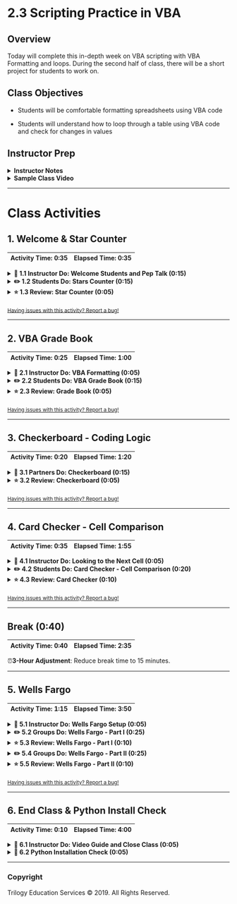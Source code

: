 # 2.3 Scripting Practice in VBA

## Overview

Today will complete this in-depth week on VBA scripting with VBA Formatting and loops. During the second half of class, there will be a short project for students to work on.

## Class Objectives

* Students will be comfortable formatting spreadsheets using VBA code

* Students will understand how to loop through a table using VBA code and check for changes in values

## Instructor Prep

<details>
  <summary><strong>Instructor Notes</strong></summary>

* You may find that this lesson falls on a weekday due to a holiday shifting the course schedule. In this case, we have provided notes within the LP that will allow you to **easily adjust the length of the lesson to fit into a weekday class**.

  * Be on the lookout for a **3-Hour Adjustment** note at the top of activities in this Lesson Plan. If this class is being taught on a weekday, please utilize the directions found in the note. Keep in mind that breaks will be reduced from 40 minutes to the typical 15 minutes for a weekday class as well.

  * Shortening these activities could potentially limit the students' ability to finish them, so please remind them to utilize office hours to clear up any questions they may have.

* In preparation for 3.1, TAs should use today to confirm each student's Python environment. The installation for Python will generally lead to a few issues, especially for Windows users. To help minimize this, students will be given the installation guide at the beginning of class. Ask that they confirm their install with a TA during the break or office hours today. A standard issue will be the lack of PATH variable set for Anaconda.

* Students will spend much of today's class working in groups on a small-scale project that goes over everything that they have learned thus far. While this activity may be challenging, it will be a good indicator of how well the students will be able to handle this week's homework.

* Coding can be stressful and many of your students may be feeling the pressure of learning so much in such a short amount of time. Keep them confident and motivated. Make jokes and try to keep them smiling. One of the critical facets of programming is perseverance. Any code will function eventually so long as you keep at it.

* This lesson marks the first time we will be offering students a significant portion of the class to complete a small-scale project. As such, make sure to set concrete stopping points where you bring everyone in the class back together to go over individual parts of the code. This ensures no student or group is left behind even if they are struggling.

* Please reference our [Student FAQ](../../../05-Instructor-Resources/README.md#unit-02-vba-scripting) for answers to questions frequently asked by students of this program. If you have any recommendations for additional questions, feel free to log an issue or a pull request with your desired additions.

* When the lesson plan calls for files to be sent to students there are a few ways to do so. For the first couple of weeks it may be easiest to use Slack, but as the files and directories get more complex you may look to try alternate methods such as pushing and pulling from GitHub/GitLab and sending out the link, using a file storage like google drive, or zipping up files and continuing to Slack out. Please use whatever method you find most comfortable for sending files out to students.

* Lastly, as a reminder these slideshows are for instructor use only - when distributing slides to students, please first export the slides to a PDF file. You may then send out the PDF file.

</details>

<details>
  <summary><strong>Sample Class Video</strong></summary>

* To view an example class lecture visit (Note video may not reflect latest lesson plan): [2.3 Class Video](https://codingbootcamp.hosted.panopto.com/Panopto/Pages/Viewer.aspx?id=6184ef19-c414-40b1-b882-aa6d00eb0713)

</details>

- - -

# Class Activities

## 1. Welcome & Star Counter

| Activity Time:       0:35 |  Elapsed Time:      0:35  |
|---------------------------|---------------------------|

<details>
  <summary><strong>📣 1.1 Instructor Do: Welcome Students and Pep Talk (0:15)</strong></summary>

* Welcome your class to their final day of VBA.

* Before you begin class send out [Conda_Installation.md](../../../00-Prework/Conda_Installation.md) to make sure their Python environment is installed before the start of next class.

  * To verify if the installation of the Python environments, students can type into their terminal or git-bash:

  ```sh
  conda list | grep jupyter
  # Or to search a specific environment by name,
  # first list all defined virtual environments:
  conda env list
  # Then use the name of an environment as the argument to the -n parameter:
  conda list -n PythonData | grep jupyter
  ```

  * Ask students to find a TA before they leave for the day and verify that their Python environment is ready for the next class.

  * Ask students to seek out a TA during the break or office hours if they have any installation issues.

  * Ensure that there will be time to work through this during the break, so they shouldn't worry about it during the VBA activities.

* Your students have likely noticed how this unit has been far more challenging than the previous one. They may even be feeling a little stressed out or frustrated. Let them know that everything is going to be okay. For many of them, this week marks their first foray into programming and no one expects perfection on the first go. Reassure them that, so long as they put in the hours of practice and never give up hope, they will come out of this week with a strong understanding of basic programming.

* Open the [slideshow](https://drive.google.com/open?id=1SU0xDLa1Cr790iIP_nZI42ypMjF2d1N7IgK-vu8lzI8) and go through the slides. Along the way explaining:

  * _Slides 3-4_ programming takes time to learn and trying to learn everything at the last minute is tough. Be sure that they are studying correctly and if something takes too long ask for help.

  * _Slides 9-14_ have students try to explain to you what a for loop does. Use the following slides to give a visualization of how a for loop works.

  * _Slides 16-23_ do the same for a nested for loop.

  * Finally, end with any open questions.

</details>

<details>
  <summary><strong>✏️ 1.2 Students Do: Stars Counter (0:15)</strong></summary>

* Start today's class off with a short warm-up and review of what we covered during our last two meetings.

* We'll be sending out to students an Excel spreadsheet containing 50 rows of "review data" for Spanish and French online language programs. Using their knowledge of VBA, it is up to them to determine the total number of stars each user gave their respective programs and then find the total number of stars both programs received.

![StarCounter Gif](Images/StarCounter.gif)

* **Files**

  * [StarCounter_Unsolved/star_counter.xlsm](Activities/01-Stu_StarsCounter/Unsolved/star_counter.xlsm)

* **Instructions**

  * Create a VBA Script that tallies the number of "Full Stars" per row and enters them into the Total column. Starter Code is provided, but feel free to start from scratch if you want an extra challenge :-)

* **Bonus**

  * Instead of hard-coding the last number of the loop, use VBA to determine the last row automatically (i.e. do not use for i = 2 to 51)

  * Create two charts:

    * One to see if there is a relationship between Program Type and Rating (Bar Chart)

    * The other to see if there is a relationship between Date and Rating (Line Graph)

* **Hints**

  * You will need to use a nested for loop.

  * You will need to create a variable to hold the number of stars and continually reset this variable at the start of each row.

</details>

<details>
  <summary><strong>⭐ 1.3 Review: Star Counter (0:05)</strong></summary>

* Open up [01-Stu_StarsCounter/StarCounter_Solved_WithVBA](Activities/01-Stu_StarsCounter/Solved/star_counter_with_VBA.xlsm) and run through the code with your class, fielding whatever questions they may have.

* In your discussion of the basic solution make sure to point out the following:

  * The code loops through rows 2 to 51 in our first loop

  * It then loops through columns 4 to 8 for that row within the second loop

  * Every time we find a "Full-Star" value within a column, we add one to our `StarCounter`

  * The value of `StarCounter` is placed within a new cell after the conclusion of the second loop and then we move onto the next value in the first loop

  ![Star Counter Basic](Images/StarCounter_Basic.png)

  * To count all of the stars on the page, all that needs to be added is another variable, add to it just like `StarCounter`, and then not reset it on each new row.

</details>

<sub>[Having issues with this activity? Report a bug!](https://bit.ly/344O5rd)</sub>

- - -

## 2. VBA Grade Book

| Activity Time:       0:25 |  Elapsed Time:      1:00  |
|---------------------------|---------------------------|

<details>
  <summary><strong>📣 2.1 Instructor Do: VBA Formatting (0:05)</strong></summary>

* Not only can we use VBA to change the values within cells, but we can also code in formatting fairly easily using a variety of functions.

  ![Without Formatting](Images/WithoutFormatting-VBA.png)

* Open up [02-Ins_Formatter/formatter.xlsm](Activities/02-Ins_Formatter/Solved/formatter.xlsm) within Excel and explain to your students how we will be using VBA to fill each of these cells with their respective colors.

  * Within the VBA editor, write the following code...

  ![Paint the Cells Red Code](Images/RedFormatColor.png)

* Check with to see if your students can guess what this code will do when run.

  ![Paint the Cells Red](Images/PaintTheCellsRed.gif)

  * The text in cell A1 will be colored red

  * The interiors of cells A2 to A5 will be filled with red as well

  * Your students may be wondering where we got the value "3" from and how it corresponds to the color red... And the answer is that Excel has split its palette up into 56 colors and given each of them a corresponding numeric value. Your students can find a handy-dandy chart for these values by following [this link](http://dmcritchie.mvps.org/excel/colors.htm).

* Now that your students have a guide to the colors, have them help you create the code that will color columns B, C, and D.

  ![Paint the Cell Rainbow](Images/PaintTheCellRainbow.gif)

  * Point out how the code is mostly the same as painting the cells red with the only values changing being the cells referenced and the color value.

* Check with your students to see if they have any questions regarding VBA formatting before moving onto the next activity.

</details>

<details>
  <summary><strong>✏️ 2.2 Students Do: VBA Grade Book (0:15)</strong></summary>

* Now your students are going to create an Excel application that checks a fictional student's grade and performs some actions based upon it.

  ![Grade Book](Images/GradeBook.gif)

* Once you have shown your students an example of how this application will function, send out the starter file and instructions.

* **Files**

  * [GradeBook_Unsolved/grader.xlsm](Activities/03-Stu_Gradebook-Conditionals/Unsolved/grader.xlsm)

* **Instructions**

  * Using `grader.xlsm` as a starting point, create a grade calculator using **conditionals**. This calculator will convert a student's numeric grade into a letter grade, and style the resulting cell accordingly.

  * Once complete your script should perform the following:

    * If the score is 90 or over, the student will receive an "A" in the letter grade cell, and the Pass/Warning/Fail cell will be filled green with the text "Pass."

    * If the score is between 80 and 89, the student will receive a "B" in the letter grade cell, and the Pass/Warning/Fail cell will be filled green with the text "Pass." **Note** that the number range is inclusive, so a score of up to 89.9 will remain a "B" grade and is not rounded up.

    * If the score is between 70 and 79 (inclusive), the student will receive a "C" in the letter grade cell, and the Pass/Warning/Fail cell will be filled yellow with the text "Warning."

    * Finally, if the score is 70 or below, the student will receive an "F" in the letter grade cell, and the Pass/Warning/Fail cell will be filled red with the text "Fail."

* **Bonus**

  * Create a second button that resets the grades to the original state and then establishes the previous grade in a row labeled "Last Grade."

</details>

<details>
  <summary><strong>⭐ 2.3 Review: Grade Book (0:05)</strong></summary>

* Open up [03-Stu_Gradebook-Conditionals/graderSolved.xlsm](Activities/03-Stu_Gradebook-Conditionals/Solved/grader.xlsm) and run through the code with your class, fielding whatever questions they may have.

* In your discussion of the solution make sure to point out the following:

  * Point out how you are modifying the formatting/value of cells B2/C2 based upon the value stored within A2. When the value of A2 changes, so too does the formatting/value of cells B2/C2.

  * Due to the number of possible inputs, our code includes plenty of conditionals to account for every new letter grade.

  * For the bonus, the code only needs to collect the previous values of A2, B2, and C2 before moving them into three new cells, then clear the information held in row 2.

![GradeBook_FirstCodeBlock](Images/GradeBook_FirstCodeBlock.png)

</details>

<sub>[Having issues with this activity? Report a bug!](https://bit.ly/3dIPxEl)</sub>

- - -

## 3. Checkerboard - Coding Logic

| Activity Time:       0:20 |  Elapsed Time:      1:20  |
|---------------------------|---------------------------|

<details>
  <summary><strong>👥 3.1 Partners Do: Checkerboard (0:15)</summary></strong>

* While this next activity does involve VBA formatting, the core goal is to help teach students coding logic.

* Students must create an 8x8 checkerboard pattern using nothing but VBA scripts. This means creating a script which formats cells based upon whether they are determined to be even or odd. Open [04-Stu_Checkerboard-CodingLogic/checkerboard_solved.xlsm](Activities/04-Stu_Checkerboard-CodingLogic/Solved/checkerboard.xlsm) and demo what the solution should look like.

  ![CheckerBoard](Images/CheckerBoard.gif)

* **Instructions**

  * Using VBA scripts, create an 8x8 grid with alternating red and black squares.

* **Hints**

  * You will need to use nested for loops, conditionals, mods, and formatting to create the board.

  * This is a tricky problem! Try to pseudocode a plan first.

    * Unlike previous activities, this activity can be solved in a multitude of different ways. While some methods may be more efficient than others, simply finding a solution to the problem is a great start!

</details>

<details>
  <summary><strong>⭐ 3.2 Review: Checkerboard (0:05)</strong></summary>

* Open up the [04-Stu_Checkerboard-CodingLogic/checkerboard_solved.xlsm](Activities/04-Stu_Checkerboard-CodingLogic/Solved/checkerboard.xlsm) of the previous activity and run through the code with your class, fielding whatever questions they may have.

* While discussing this activity's solution, make sure to cover the following:

  * This solution is not the "correct" or even the "optimal" means by which we can solve this problem. Check in with students regularly to see how they solved it differently.

  * This solution uses two for loops, a variable, and an if/else conditional.

  * With each iteration of our loops, the variable goes up by one.

  * If the variable is even, the cell is formatted to be black. Otherwise, it is formatted to be red.

```vb
Sub CheckerBoard()

  ' Setup a counter to track cell number
  Dim cellnumber as Integer
  Dim i, j As Integer
  cellnumber = 1

  ' Loop through each row of the board
  For i = 1 to 8

    ' Loop through each column of the board
    For j = 1 to 8

      ' If we are on a cell that is divisible by 2 then color it black
      If (cellnumber Mod 2 = 0) then

        Cells(i, j).Interior.ColorIndex = 1

      ' Otherwise color it red
      Else

        Cells(i, j).Interior.ColorIndex = 3

      End if

      ' Add one to our cell number each time
      cellnumber = cellnumber + 1

    Next j

    ' Whenever we start on a new row, we also add one to the cell number (to create the alternation)
    cellnumber = cellnumber + 1

  Next i

End Sub
```

</details>

<sub>[Having issues with this activity? Report a bug!](https://bit.ly/2R5wWZv)</sub>

- - -

## 4. Card Checker - Cell Comparison

| Activity Time:       0:35 |  Elapsed Time:      1:55  |
|---------------------------|---------------------------|

<details>
  <summary><strong>📣 4.1 Instructor Do: Looking to the Next Cell (0:05)</strong></summary>

* When looping through rows and/or columns, it sometimes becomes necessary to check for changes and then run some alternative code based upon those changes.

  * A good example of this would be when you want to count how many rows contain a specific value and compare it to another series of rows containing a separate value.

* Open up [05-Ins_NextCells/NextCells.xlsx](Activities/05-Ins_NextCells/Solved/next_cells.xlsx) and copy the code from [05-Ins_NextCells/NextCells.vbs](Activities/05-Ins_NextCells/Solved/next_cells.vbs) into the VBA editor.

![CheckingCells](Images/CheckingCells.png)

* Run through the code with your students.

  * Make sure to point out how we are looping through the rows in the first column and printing a message to the screen whenever the value changes from one row to the next.

  * Feel free to change the column variable to 2 and then 3 to show students how this code is checking for changes in relation to the previous value. (Texas v New York, New York v Nebraska, Nebraska v Texas)

* Answer whatever questions your students may have before moving onto the next activity.

</details>

<details>
  <summary><strong>✏️ 4.2 Students Do: Card Checker - Cell Comparison (0:20)</strong></summary>

* The primary purpose of this activity is to solidify the necessity of checking for changes in cell values and performing calculations whenever those changes occur.

* In this next activity, students will be using a VBA script to create a summary table based upon a series of values stored within an Excel spreadsheet.

![CreditCardChecker](Images/CreditCardChecker.gif)

* Once you have shown your class what they will be working to accomplish, send out the instructions and data for this activity.

* **Files**

  * [06-Stu_CreditCardChecker-CellComparison/credit_charges.xlsm](Activities/06-Stu_CreditCardChecker-CellComparison/Unsolved/credit_charges.xlsm)

* **Instructions**

  * Create a VBA script that will process the credit card purchases, identifying each of the unique brands listed.

  * For the _Basic_ assignment, create a single pop-up message for each of the Credit Card brands listed by looping through the list.

  * For the _Advanced_ assignment, tally the total credit card purchases for each Credit Card brand and add it to the summary table.

</details>

<details>
  <summary><strong>⭐ 4.3 Review: Card Checker (0:10)</strong></summary>

* Open up [06-Stu_CreditCardChecker-CellComparison/credit_charges.xlsm](Activities/06-Stu_CreditCardChecker-CellComparison/Solved/credit_charges.xlsm) and run through the code with your class, fielding whatever questions they may have.

* Key points to cover in your review of this activity:

  * The code loops through all of the rows containing credit card purchases.

  * The code then checks for times where the contents of a cell in column A do not match the contents of the cell in the next row down.

  * Whenever the contents of the two cells do not match, we print the contents of the first cell to the screen before continuing on.

![Card Checker - Basic](Images/CardChecker_BasicCode.png)

* Key points to cover from the advanced solution:

  * The code is very similar to the basic solution. The main difference is that it is now adding to the `Brand_Total` variable whenever a different value in column A is not found.

  * Whenever a change is found, the application will the values of the final row to the total before placing the `Brand_Name` and `Brand_Total` into a summary table.

  * There is also a variable called `Summary_Table_Row` which keeps track of what row we should print the next line of data into so that there is no overwriting.

![Card Checker - Advanced](Images/CardChecker_AdvancedCode.png)

</details>

<sub>[Having issues with this activity? Report a bug!](https://bit.ly/2JuUliC)</sub>

- - -

## Break (0:40)

| Activity Time:       0:40 |  Elapsed Time:      2:35  |
|---------------------------|---------------------------|

⏰**3-Hour Adjustment**: Reduce break time to 15 minutes.

- - -

## 5. Wells Fargo

| Activity Time:       1:15 |  Elapsed Time:      3:50  |
|---------------------------|---------------------------|

<details>
  <summary><strong>📣 5.1 Instructor Do: Wells Fargo Setup (0:05)</strong></summary>

* For the rest of class, students will get into small groups to create a VBA script that takes an unmodified Excel workbook with several sheets of Wells Fargo data, formats each sheet so that they are more readable, and then combine all of the data into a single table.

* Students should place one member of their group in charge of writing the code out so that they all work on the same workbook. This also ensures they are all moving at the same pace and work together on the assignment.

* Let students know that this activity will be split into individual parts and that the class will be coming back together to review once each part has been completed.

</details>

<details>
  <summary><strong>✏️ 5.2 Groups Do: Wells Fargo - Part I (0:25)</strong></summary>

* ⏰**3-Hour Adjustment**: Skip this **Groups Do** activity and continue on to the review activity.

* Open up the unsolved version of the data to show the class how it looks.

  * This data is pretty raw and is not entirely easy to read. As such, students will start out by creating a VBA script that loops through each worksheet in our workbook and formats them to be far more readable.

![Wells Fargo Part I](Images/WellsFargoPart1.gif)

* It is recommended that students create code that formats a single sheet first and then, once this has been accomplished successfully, modifying the code to loop through and modify each worksheet within the workbook.

* Once you have answered whatever questions your students may have, send out the following...

* **Files**

  * [Activities/07-Stu_WellsFargo_Pt1/combined_wells_fargo.xlsm](Activities/07-Stu_WellsFargo_Pt1/Unsolved/combined_wells_fargo.xlsm)

* **Instructions**

  1. Extract words before the phrase "\_Wells_Fargo" to figure out which State.

  2. Add the State to the first column of each spreadsheet.

  3. Convert the headers of each row to simply say the year.

  4. Convert the numbers to currency values for all cells

* **Hints**

  * To solve this, we will make use of a [For Each loop](https://docs.microsoft.com/en-us/dotnet/visual-basic/language-reference/statements/for-each-next-statement): in Excel, we can use this to loop over each worksheet in the workbook, no matter how many there are.  The syntax to loop over all worksheets is this:

  ```
    For Each ws In Worksheets
      ' do stuff with the worksheet (ws) '
    Next ws

  ```

  * First work on getting the correct formatting on one sheet before moving onto creating a loop that formats each sheet within your workbook.

  * If you are looking for a useful resource for finding the code to loop through all worksheets in a workbook, check out this link [here](https://support.microsoft.com/en-us/help/142126/macro-to-loop-through-all-worksheets-in-a-workbook)

</details>

<details>
  <summary><strong>⭐ 5.3 Review: Wells Fargo - Part I (0:10)</strong></summary>

* ⏰**3-Hour Adjustment**: This review activity is now an **Everyone Do**.

  * Spend only 23 minutes on this activity.

  * Use the review section as guidance for talking points as you live-code along with the students.

  * Be sure to take your time and answer all student questions along the way.

* Open up [07-Stu_WellsFargo_Pt1/wells_fargo_format_pt1.xlsm](Activities/07-Stu_WellsFargo_Pt1/Solved/wells_fargo_format_pt1.xlsm) and run through the code with your class, fielding whatever questions they may have.

* Some key points to go over in the code:

  * To loop through all worksheets using VBA we use a `For Each` loop that loops through the built-in array of `Worksheets`

  ![LoopThroughWorksheets](Images/LoopThroughWorksheets.png)

  * To collect the state's name, the code looks at the name of the current worksheet - `ws.Name` - and then splits on underscores. It can then place the name alone by referencing `State(0)` since the state name is stored at index 0 in the `State` array.

  ![StateName](Images/StateName.png)

  * To collect/convert the years for the sheet's columns, the code finds the final column, loops through columns 3 to the final column, splits the contents into spaces, and then places the value at index 3 into the cell.

  ![ChangeYear](Images/ChangeYear.png)

  * Finally, to add the currency number format to our dataset, all the code needs to do is loop through all of the rows/columns from B2 onwards and apply the style of "Currency"

  ![Currency Format](Images/CurrencyFormat.png)

* Send out the code for this part of the activity so that groups that may have fallen behind can move onto part II of the project.

</details>

<details>
  <summary><strong>✏️ 5.4 Groups Do: Wells Fargo - Part II (0:25)</strong></summary>

* ⏰**3-Hour Adjustment**: Skip this **Groups Do** activity and continue on to the review activity.

* In this second part of the project, students will be combining all of their previous sheets into one massive table on a new sheet.

  * This will require them to loop through each sheet, select each row of data, and move them into the new sheet.

![Wells Fargo Part II](Images/WellsFargoPart2.gif)

* When you have shown off the solved version of the activity, send out the following.

* **Files**

  * [08-Stu_WellsFargo_Pt2/wells_fargo_format.xlsm](Activities/08-Stu_WellsFargo_Pt2/Unsolved/wells_fargo_format.xlsm)

* **Instructions**

  1. Loop through every worksheet and select the state contents.

  2. Copy the state contents and paste it into the Combined_Data tab

</details>

<details>
  <summary><strong>⭐ 5.5 Review: Wells Fargo - Part II (0:10)</strong></summary>

* ⏰**3-Hour Adjustment**: This review activity is now an **Everyone Do**.

  * Spend only 20 minutes on this activity.

  * Use the review section as guidance for talking points as you live-code along with the students.

  * Be sure to take your time and answer all student questions along the way.

* Open up [Activities/08-Stu_WellsFargo_Pt2/combined_wells_fargo2.xlsx](Activities/08-Stu_WellsFargo_Pt2/Solved/combined_wells_fargo2.xlsm) and [08-Stu_WellsFargo_Pt2/wells_fargo_ptII.vbs](Activities/08-Stu_WellsFargo_Pt2/Solved/wells_fargo_ptII.vbs) and combine them into one file. Now run through the combined solution with your class, fielding whatever questions they may have.

* The key points to cover in this part of the activity:

  * The code sets a variable to the location of the "Combined_Data" worksheet inside of the workbook. If this sheet has not been created, the code should return an error.

  * Once again utilizing a `For Each` loop to move through each worksheet in the workbook.

  * Finds the final row on each sheet and then collects all of the data on those sheets before transplanting it into the combined sheet.

```vb
Sub WellsFargo_PtII()

    ' Add a sheet named "Combined Data"
    Sheets.Add.Name = "Combined_Data"
    'move created sheet to be first sheet
    Sheets("Combined_Data").Move Before:=Sheets(1)
    ' Specify the location of the combined sheet
    Set combined_sheet = Worksheets("Combined_Data")

    ' Loop through all sheets
    For Each ws In Worksheets

        ' Find the last row of the combined sheet after each paste
        ' Add 1 to get first empty row
        lastRow = combined_sheet.Cells(Rows.Count, "A").End(xlUp).Row + 1

        ' Find the last row of each worksheet
        ' Subtract one to return the number of rows without header
        lastRowState = ws.Cells(Rows.Count, "A").End(xlUp).Row - 1

        ' Copy the contents of each state sheet into the combined sheet
        combined_sheet.Range("A" & lastRow & ":G" & ((lastRowState - 1) + lastRow)).Value = ws.Range("A2:G" & (lastRowState + 1)).Value

    Next ws

    ' Copy the headers from sheet 1
    combined_sheet.Range("A1:G1").Value = Sheets(2).Range("A1:G1").Value

    ' Autofit to display data
    combined_sheet.Columns("A:G").AutoFit
End Sub
```

</details>

<sub>[Having issues with this activity? Report a bug!](https://bit.ly/3dOnK5n)</sub>

- - -

## 6. End Class & Python Install Check

| Activity Time:       0:10 |  Elapsed Time:      4:00  |
|---------------------------|---------------------------|

<details>
  <summary><strong>📣 6.1 Instructor Do: Video Guide and Close Class (0:05)</strong></summary>

* Before finishing up for the night, send out the [Video Guide](../VideoGuide.md) containing walkthroughs of this week's key activities. Encourage students to review them later and utilize office hours if they have further questions.

</details>

<details>
  <summary><strong>🎉 6.2 Python Installation Check (0:05)</strong></summary>

* Before dismissing class, ask students to verify their Python installations:
  * Windows: Click Start, search or select Anaconda Navigator from the menu.
  * macOS: Click Launchpad, select Anaconda Navigator. Or, use Cmd+Space to open Spotlight Search and type “Navigator” to open the program.
* If any students cannot open Anaconda Navigator, ask them to stay behind for office hours.

* During office hours, send out the link to the [Anaconda Install Guide](../../../00-Prework/Conda_Installation.md), and have the students run through the Anaconda installation guide.

* Instructional staff should help guide students through the install process during this time.

</details>

- - -

### Copyright

Trilogy Education Services © 2019. All Rights Reserved.
